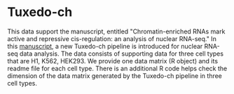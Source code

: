 # Tuxedo-ch
This data support the manuscript, entitled "Chromatin-enriched RNAs mark active and repressive cis-regulation: an analysis of nuclear RNA-seq." In this [manuscript](https://journals.plos.org/ploscompbiol/article?id=10.1371/journal.pcbi.1007119), a new Tuxedo-ch pipeline is introduced for nuclear RNA-seq data analysis.  The data consists of supporting data for three cell types that are H1, K562, HEK293. We provide one data matrix (R object) and its readme file for each cell type. There is an additional R code helps check the dimension of the data matrix generated by the Tuxedo-ch pipeline in three cell types.
